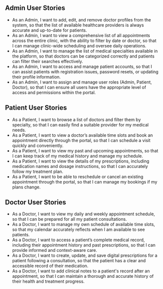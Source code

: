 ## Admin User Stories
- As an Admin, I want to add, edit, and remove doctor profiles from the system, so that the list of available healthcare providers is always accurate and up-to-date for patients.
- As an Admin, I want to view a comprehensive list of all appointments across the entire clinic, with the ability to filter by date or doctor, so that I can manage clinic-wide scheduling and oversee daily operations.
- As an Admin, I want to manage the list of medical specialties available in the platform, so that doctors can be categorized correctly and patients can filter their searches effectively.
- As an Admin, I want to access and manage patient accounts, so that I can assist patients with registration issues, password resets, or updating their profile information.
- As an Admin, I want to assign and manage user roles (Admin, Patient, Doctor), so that I can ensure all users have the appropriate level of access and permissions within the portal.

## Patient User Stories
- As a Patient, I want to browse a list of doctors and filter them by specialty, so that I can easily find a suitable provider for my medical needs.
- As a Patient, I want to view a doctor’s available time slots and book an appointment directly through the portal, so that I can schedule a visit quickly and conveniently.
- As a Patient, I want to view my past and upcoming appointments, so that I can keep track of my medical history and manage my schedule.
- As a Patient, I want to view the details of my prescriptions, including medication names and dosage instructions, so that I can accurately follow my treatment plan.
- As a Patient, I want to be able to reschedule or cancel an existing appointment through the portal, so that I can manage my bookings if my plans change.

## Doctor User Stories
- As a Doctor, I want to view my daily and weekly appointment schedule, so that I can be prepared for all my patient consultations.
- As a Doctor, I want to manage my own schedule of available time slots, so that my calendar accurately reflects when I am available to see patients.
- As a Doctor, I want to access a patient’s complete medical record, including their appointment history and past prescriptions, so that I can provide informed and context-aware care.
- As a Doctor, I want to create, update, and save digital prescriptions for a patient following a consultation, so that the patient has a clear and accessible record of their medication.
- As a Doctor, I want to add clinical notes to a patient's record after an appointment, so that I can maintain a thorough and accurate history of their health and treatment progress.
